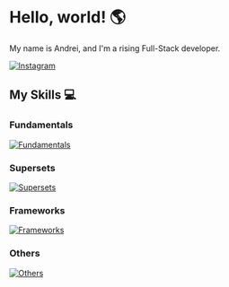 # Hello, world! 🌎

My name is Andrei, and I'm a rising Full-Stack developer.

[![Instagram](https://img.shields.io/badge/Instagram-E4405F?style=for-the-badge&logo=instagram&logoColor=white)](https://www.instagram.com/dreyydk/)

## My Skills 💻

### Fundamentals

[![Fundamentals](https://skillicons.dev/icons?i=html,css,js)](https://skillicons.dev)

### Supersets 

[![Supersets](https://skillicons.dev/icons?i=ts,sass)](https://skillicons.dev)

### Frameworks

[![Frameworks](https://skillicons.dev/icons?i=react,bootstrap,nextjs)](https://skillicons.dev)

### Others

[![Others](https://skillicons.dev/icons?i=vscode,npm,babel,webpack,vite,nodejs)](https://skillicons.dev)
